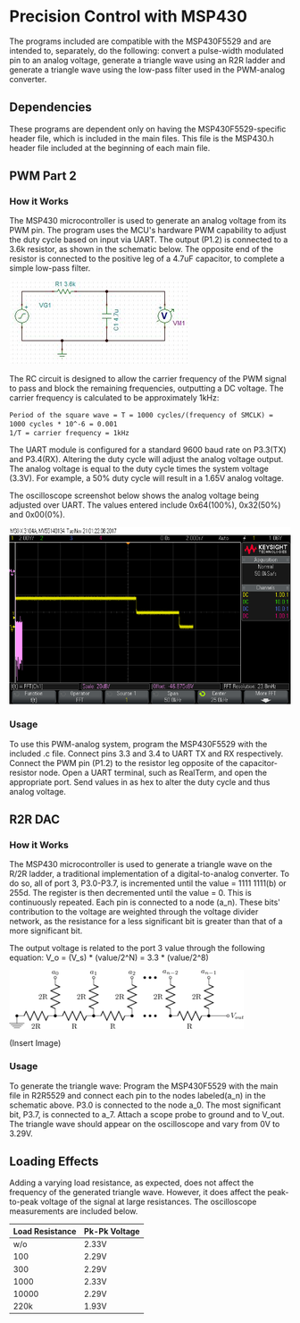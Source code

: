 # Precision Control with MSP430
The programs included are compatible with the MSP430F5529 and are intended to, separately, do the following: convert a pulse-width modulated pin to an analog voltage, generate a triangle wave using an R2R ladder and generate a triangle wave using the low-pass filter used in the PWM-analog converter. 

## Dependencies
These programs are dependent only on having the MSP430F5529-specific header file, which is included in the main files. This file is the MSP430.h header file included at the beginning of each main file.

## PWM Part 2

### How it Works
The MSP430 microcontroller is used to generate an analog voltage from its PWM pin. The program uses the MCU's hardware PWM capability to adjust the duty cycle based on input via UART. The output (P1.2) is connected to a 3.6k resistor, as shown in the schematic below. The opposite end of the resistor is connected to the positive leg of a 4.7uF capacitor, to complete a simple low-pass filter.

![PWMtoAnalog](https://github.com/RU09342/lab-6taking-control-over-your-embedded-life-either-net/blob/master/Precision%20Control/circuit.JPG)

The RC circuit is designed to allow the carrier frequency of the PWM signal to pass and block the remaining frequencies, outputting a DC voltage. The carrier frequency is calculated to be approximately 1kHz:

	Period of the square wave = T = 1000 cycles/(frequency of SMCLK) = 1000 cycles * 10^-6 = 0.001
	1/T = carrier frequency = 1kHz
	
The UART module is configured for a standard 9600 baud rate on P3.3(TX) and P3.4(RX). Altering the duty cycle will adjust the analog voltage output. The analog voltage is equal to the duty cycle times the system voltage (3.3V). For example, a 50% duty cycle will result in a 1.65V analog voltage.

The oscilloscope screenshot below shows the analog voltage being adjusted over UART. The values entered include 0x64(100%), 0x32(50%) and 0x00(0%).

![AdjustingVoltage](https://github.com/RU09342/lab-6taking-control-over-your-embedded-life-either-net/blob/master/Precision%20Control/PWMtoAnalog/adjustingvoltage.png)

### Usage
To use this PWM-analog system, program the MSP430F5529 with the included .c file. Connect pins 3.3 and 3.4 to UART TX and RX respectively. Connect the PWM pin (P1.2) to the resistor leg opposite of the capacitor-resistor node. Open a UART terminal, such as RealTerm, and open the appropriate port. Send values in as hex to alter the duty cycle and thus analog voltage.

## R2R DAC
### How it Works
The MSP430 microcontroller is used to generate a triangle wave on the R/2R ladder, a traditional implementation of a digital-to-analog converter. To do so, all of port 3, P3.0-P3.7, is incremented until the value = 1111 1111(b) or 255d. The register is then decremented until the value = 0. This is continuously repeated. Each pin is connected to a node (a_n). These bits' contribution to the voltage are weighted through the voltage divider network, as the resistance for a less significant bit is greater than that of a more significant bit.

The output voltage is related to the port 3 value through the following equation: V_o = (V_s) * (value/2^N) = 3.3 * (value/2^8)

![R/2R Schematic](https://github.com/RU09342/lab-6taking-control-over-your-embedded-life-either-net/blob/master/Precision%20Control/R2R/R2Rschematic.png)

(Insert Image) 

### Usage
To generate the triangle wave: Program the MSP430F5529 with the main file in R2R5529 and connect each pin to the nodes labeled(a_n) in the schematic above. P3.0 is connected to the node a_0. The most significant bit, P3.7, is connected to a_7. Attach a scope probe to ground and to V_out. The triangle wave should appear on the oscilloscope and vary from 0V to 3.29V.

## Loading Effects

Adding a varying load resistance, as expected, does not affect the frequency of the generated triangle wave. However, it does affect the peak-to-peak voltage of the signal at large resistances. The oscilloscope measurements are included below.

|Load Resistance| Pk-Pk Voltage |
| ------------- | ------------- |
| w/o 			| 2.33V  |
| 100		    | 2.29V  |
| 300			| 2.29V  |
| 1000			| 2.33V  |
| 10000			| 2.29V  |
| 220k			| 1.93V  |  




